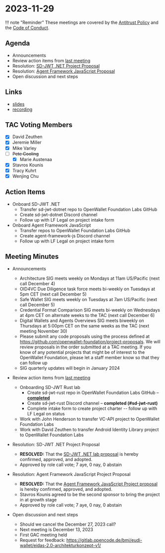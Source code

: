 # 2023-11-29

!!! note "Reminder"
    These meetings are covered by the [Antitrust Policy](../../governance/antitrust.md) and the [Code of Conduct](../../governance/code-of-conduct.md).

## Agenda
- Announcements
- Review action items from [last meeting](https://tac.openwallet.foundation/meetings/2023/2023-11-15/#action-items)
- Resolution: [SD-JWT .NET Project Proposal](https://github.com/openwallet-foundation/project-proposals/pull/24)
- Resolution: [Agent Framework JavaScript Proposal](https://github.com/openwallet-foundation/project-proposals/pull/26)
- Open discussion and next steps

## Links
- [slides](https://docs.google.com/presentation/d/1ZduEI6pL7MvUsRbQ7IozIsDCECbTAplHVCi_WwdUuiE/edit?usp=sharing)
- [recording]()

## TAC Voting Members

- [x] David Zeuthen
- [x] Jeremie Miller
- [x] Mike Varley
- [ ] ~~Pete Cooling~~
    - [x] Marie Austenaa
- [x] Stavros Kounis
- [x] Tracy Kuhrt
- [x] Wenjing Chu

## Action Items
- Onboard SD-JWT .NET
    - Transfer sd-jwt-dotnet repo to OpenWallet Foundation Labs GitHub
    - Create sd-jwt-dotnet Discord channel
    - Follow up with LF Legal on project intake form
- Onboard Agent Framework JavaScript
    - Transfer repos to OpenWallet Foundation Labs GitHub
    - Create agent-framework-js Discord channel
    - Follow up with LF Legal on project intake form

## Meeting Minutes
- Announcements
    - Architecture SIG  meets weekly on Mondays at 11am US/Pacific (next call December 4)
    - OID4VC Due Diligence task force meets bi-weekly on Tuesdays at 5pm CET (next call December 5)
    - Safe Wallet SIG meets weekly on Tuesdays at 7am US/Pacific (next call December 5)
    - Credential Format Comparison SIG meets bi-weekly on Wednesdays at 4pm CET on alternate weeks to the TAC (next call December 6)
    - Digital Wallets and Agents Overviews SIG meets biweekly on Thursdays at 5:00pm CET on the same weeks as the TAC (next meeting November 30)
    - Please submit any code proposals using the process defined at https://github.com/openwallet-foundation/project-proposals. We will review proposals in the order submitted at a TAC meeting. If you know of any potential projects that might be of interest to the OpenWallet Foundation, please let a staff member know so that they can follow up
    - SIG quarterly updates will begin in January 2024

- Review action items from [last meeting](./2023-11-15.md#action-items)
    - Onboarding SD-JWT Rust lab
        - Create sd-jwt-rust repo in OpenWallet Foundation Labs GitHub – **[completed](https://github.com/openwallet-foundation-labs/sd-jwt-rust)**
        - Create sd-jwt-rust Discord channel – **completed (#sd-jwt-rust)**
        - Complete intake form to create project charter -- follow up with LF Legal on status
    - Work with John Henderson to transfer VC-API project to OpenWallet Foundation Labs
    - Work with David Zeuthen to transfer Android Identity Library project to OpenWallet Foundation Labs


- Resolution: SD-JWT .NET Project Proposal
    - **RESOLVED:** That the [SD-JWT .NET lab proposal](https://github.com/openwallet-foundation/project-proposals/pull/24) is hereby confirmed, approved, and adopted.
    - Approved by role call vote; 7 aye, 0 nay, 0 abstain

- Resolution: Agent Framework JavaScript Project Proposal
    - **RESOLVED:** That the [Agent Framework JavaScript Project proposal](https://github.com/openwallet-foundation/project-proposals/pull/26) is hereby confirmed, approved, and adopted.
    - Stavros Kounis agreed to be the second sponsor to bring the project in at growth stage
    - Approved by role call vote; 7 aye, 0 nay, 0 abstain

- Open discussion and next steps
    - Should we cancel the December 27, 2023 call?
    - Next meeting is December 13, 2023
    - First GAC meeting held
    - Request for feedback: https://gitlab.opencode.de/bmi/eudi-wallet/eidas-2.0-architekturkonzept-v1/
